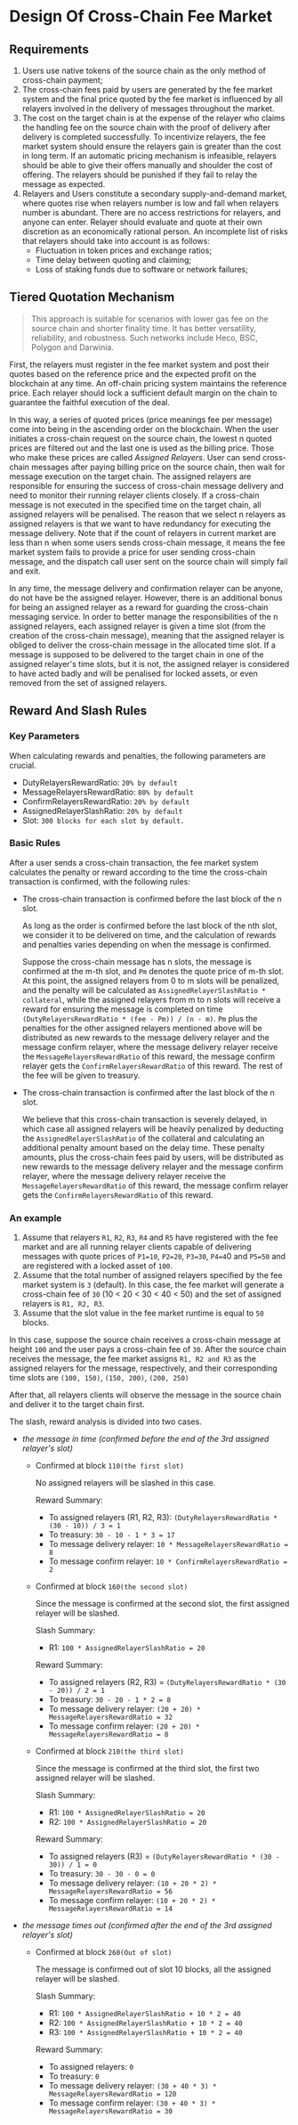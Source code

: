 # Design Of Cross-Chain Fee Market

## Requirements

1. Users use native tokens of the source chain as the only method of cross-chain payment;
2. The cross-chain fees paid by users are generated by the fee market system and the final price quoted by the fee market is influenced by all relayers involved in the delivery of messages throughout the market.
3. The cost on the target chain is at the expense of the relayer who claims the handling fee on the source chain with the proof of delivery after delivery is completed successfully. To incentivize relayers, the fee market system should ensure the relayers gain is greater than the cost in long term. If an automatic pricing mechanism is infeasible, relayers should be able to give their offers manually and shoulder the cost of offering. The relayers should be punished if they fail to relay the message as expected.
4. Relayers and Users constitute a secondary supply-and-demand market, where quotes rise when relayers number is low and fall when relayers number is abundant. There are no access restrictions for relayers, and anyone can enter. Relayer should evaluate and quote at their own discretion as an economically rational person. An incomplete list of risks that relayers should take into account is as follows:
    * Fluctuation in token prices and exchange ratios;
    * Time delay between quoting and claiming;
    * Loss of staking funds due to software or network failures;

## Tiered Quotation Mechanism

> This approach is suitable for scenarios with lower gas fee on the source chain and shorter finality time. It has better versatility, reliability, and robustness. Such networks include Heco, BSC, Polygon and Darwinia.

First, the relayers must register in the fee market system and post their quotes based on the reference price and the expected profit on the blockchain at any time. An off-chain pricing system maintains the reference price. Each relayer should lock a sufficient default margin on the chain to guarantee the faithful execution of the deal.

In this way, a series of quoted prices (price meanings fee per message) come into being in the ascending order on the blockchain. When the user initiates a cross-chain request on the source chain, the lowest n quoted prices are filtered out and the last one is used as the billing price. Those who make these prices are called *Assigned Relayers*. User can send cross-chain messages after paying billing price on the source chain, then wait for message execution on the target chain. The assigned relayers are responsible for ensuring the success of cross-chain message delivery and need to monitor their running relayer clients closely. If a cross-chain message is not executed in the specified time on the target chain, all assigned relayers will be penalised. The reason that we select n relayers as assigned relayers is that we want to have redundancy for executing the message delivery. Note that if the count of relayers in current market are less than n when some users sends cross-chain message, it means the fee market system fails to provide a price for user sending cross-chain message, and the dispatch call user sent on the source chain will simply fail and exit.

In any time, the message delivery and confirmation relayer can be anyone, do not have be the assigned relayer. However, there is an additional bonus for being an assigned relayer as a reward for guarding the cross-chain messaging service. In order to better manage the responsibilities of the n assigned relayers, each assigned relayer is given a time slot (from the creation of the cross-chain message), meaning that the assigned relayer is obliged to deliver the cross-chain message in the allocated time slot. If a message is supposed to be delivered to the target chain in one of the assigned relayer's time slots, but it is not, the assigned relayer is considered to have acted badly and will be penalised for locked assets, or even removed from the set of assigned relayers.

## Reward And Slash Rules

### Key Parameters

When calculating rewards and penalties, the following parameters are crucial.

- DutyRelayersRewardRatio: `20% by default`
- MessageRelayersRewardRatio: `80% by default`
- ConfirmRelayersRewardRatio: `20% by default`
- AssignedRelayerSlashRatio: `20% by default` 
- Slot: `300 blocks for each slot by default.`

### Basic Rules

After a user sends a cross-chain transaction, the fee market system calculates the penalty or reward according to the time the cross-chain transaction is confirmed, with the following rules:

- The cross-chain transaction is confirmed before the last block of the n slot.

    As long as the order is confirmed before the last block of the nth slot, we consider it to be delivered on time, and the calculation of rewards and penalties varies depending on when the message is confirmed.

    Suppose the cross-chain message has n slots, the message is confirmed at the m-th slot, and `Pm` denotes the quote price of m-th slot. At this point, the assigned relayers from 0 to m slots will be penalized, and the penalty will be calculated as `AssignedRelayerSlashRatio * collateral`, while the assigned relayers from m to n slots will receive a reward for ensuring the message is completed on time `(DutyRelayersRewardRatio * (fee - Pm)) / (n - m)`. `Pm` plus the penalties for the other assigned relayers mentioned above will be distributed as new rewards to the message delivery relayer and the message confirm relayer, where the message delivery relayer receive the `MessageRelayersRewardRatio` of this reward, the message confirm relayer gets the `ConfirmRelayersRewardRatio` of this reward. The rest of the fee will be given to treasury.

- The cross-chain transaction is confirmed after the last block of the n slot.

    We believe that this cross-chain transaction is severely delayed, in which case all assigned relayers will be heavily penalized by deducting the `AssignedRelayerSlashRatio` of the collateral and calculating an additional penalty amount based on the delay time. These penalty amounts, plus the cross-chain fees paid by users, will be distributed as new rewards to the message delivery relayer and the message confirm relayer, where the message delivery relayer receive the `MessageRelayersRewardRatio` of this reward, the message confirm relayer gets the `ConfirmRelayersRewardRatio` of this reward.

### An example

1. Assume that relayers `R1`, `R2`, `R3`, `R4` and `R5` have registered with the fee market and are all running relayer clients capable of delivering messages with quote prices of `P1=10`, `P2=20`, `P3=30`, `P4=4`0 and `P5=50` and are registered with a locked asset of `100`. 
2. Assume that the total number of assigned relayers specified by the fee market system is `3` (default). In this case, the fee market will generate a cross-chain fee of `30` (10 < 20 < 30 < 40 < 50) and the set of assigned relayers is `R1, R2, R3`.
3. Assume that the slot value in the fee market runtime is equal to `50` blocks.

In this case, suppose the source chain receives a cross-chain message at height `100` and the user pays a cross-chain fee of `30`. After the source chain receives the message, the fee market assigns `R1, R2 and R3` as the assigned relayers for the message, respectively, and their corresponding time slots are `(100, 150)`, `(150, 200)`, `(200, 250)`

After that, all relayers clients will observe the message in the source chain and deliver it to the target chain first. 

The slash, reward analysis is divided into two cases.

 * *the message in time (confirmed before the end of the 3rd assigned relayer's slot)*

    - Confirmed at block `110(the first slot)`
        
        No assigned relayers will be slashed in this case.
        
        Reward Summary:

        * To assigned relayers (R1, R2, R3): `(DutyRelayersRewardRatio * (30 - 10)) / 3 = 1`
        * To treasury: `30 - 10 - 1 * 3 = 17`
        * To message delivery relayer: `10 * MessageRelayersRewardRatio = 8`
        * To message confirm relayer: `10 * ConfirmRelayersRewardRatio = 2`

    - Confirmed at block `160(the second slot)`

        Since the message is confirmed at the second slot, the first assigned relayer will be slashed.

        Slash Summary:

        * R1: `100 * AssignedRelayerSlashRatio = 20`

        Reward Summary:

        * To assigned relayers (R2, R3) = `(DutyRelayersRewardRatio * (30 - 20)) / 2 = 1`
        * To treasury: `30 - 20 - 1 * 2 = 8`
        * To message delivery relayer: `(20 + 20) * MessageRelayersRewardRatio = 32`
        * To message confirm relayer: `(20 + 20) * MessageRelayersRewardRatio = 8`


    - Confirmed at block `210(the third slot)`

        Since the message is confirmed at the third slot, the first two assigned relayer will be slashed.
        
        Slash Summary:

        * R1: `100 * AssignedRelayerSlashRatio = 20`
        * R2: `100 * AssignedRelayerSlashRatio = 20`

        Reward Summary:

        * To assigned relayers (R3) = `(DutyRelayersRewardRatio * (30 - 30)) / 1 = 0`
        * To treasury: `30 - 30 - 0 = 0`
        * To message delivery relayer: `(10 + 20 * 2) * MessageRelayersRewardRatio = 56`
        * To message confirm relayer: `(10 + 20 * 2) * MessageRelayersRewardRatio = 14`

 * *the message times out (confirmed after the end of the 3rd assigned relayer's slot)*

    - Confirmed at block `260(Out of slot)`

        The message is confirmed out of slot 10 blocks, all the assigned relayer will be slashed.

        Slash Summary:

        * R1: `100 * AssignedRelayerSlashRatio + 10 * 2 = 40`
        * R2: `100 * AssignedRelayerSlashRatio + 10 * 2 = 40`
        * R3: `100 * AssignedRelayerSlashRatio + 10 * 2 = 40`

        Reward Summary:

        * To assigned relayers: `0`
        * To treasury: `0`
        * To message delivery relayer: `(30 + 40 * 3) * MessageRelayersRewardRatio = 120`
        * To message confirm relayer: `(30 + 40 * 3) * MessageRelayersRewardRatio = 30`
